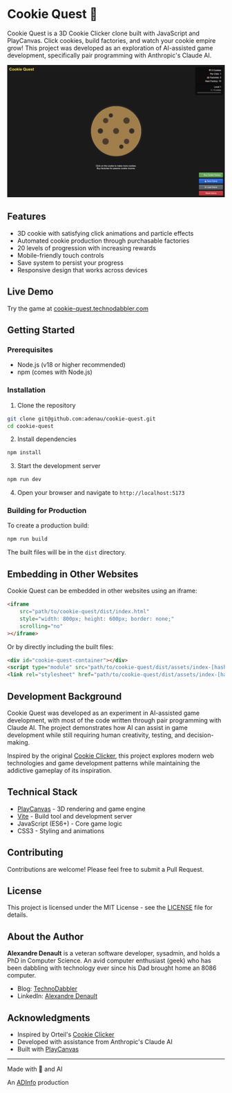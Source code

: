 # Cookie Quest 🍪

Cookie Quest is a 3D Cookie Clicker clone built with JavaScript and PlayCanvas. Click cookies, build factories, and watch your cookie empire grow! This project was developed as an exploration of AI-assisted game development, specifically pair programming with Anthropic's Claude AI.

![Cookie Quest Screenshot](cookie-quest.png)

## Features

- 3D cookie with satisfying click animations and particle effects
- Automated cookie production through purchasable factories
- 20 levels of progression with increasing rewards
- Mobile-friendly touch controls
- Save system to persist your progress
- Responsive design that works across devices

## Live Demo
Try the game at [cookie-quest.technodabbler.com](https://cookie-quest.technodabbler.com)

## Getting Started

### Prerequisites

- Node.js (v18 or higher recommended)
- npm (comes with Node.js)

### Installation

1. Clone the repository
```bash
git clone git@github.com:adenau/cookie-quest.git
cd cookie-quest
```

2. Install dependencies
```bash
npm install
```

3. Start the development server
```bash
npm run dev
```

4. Open your browser and navigate to `http://localhost:5173`

### Building for Production

To create a production build:
```bash
npm run build
```

The built files will be in the `dist` directory.

## Embedding in Other Websites

Cookie Quest can be embedded in other websites using an iframe:

```html
<iframe 
    src="path/to/cookie-quest/dist/index.html" 
    style="width: 800px; height: 600px; border: none;"
    scrolling="no"
></iframe>
```

Or by directly including the built files:

```html
<div id="cookie-quest-container"></div>
<script type="module" src="path/to/cookie-quest/dist/assets/index-[hash].js"></script>
<link rel="stylesheet" href="path/to/cookie-quest/dist/assets/index-[hash].css">
```

## Development Background

Cookie Quest was developed as an experiment in AI-assisted game development, with most of the code written through pair programming with Claude AI. The project demonstrates how AI can assist in game development while still requiring human creativity, testing, and decision-making.

Inspired by the original [Cookie Clicker](https://en.wikipedia.org/wiki/Cookie_Clicker), this project explores modern web technologies and game development patterns while maintaining the addictive gameplay of its inspiration.

## Technical Stack

- [PlayCanvas](https://playcanvas.com/) - 3D rendering and game engine
- [Vite](https://vitejs.dev/) - Build tool and development server
- JavaScript (ES6+) - Core game logic
- CSS3 - Styling and animations

## Contributing

Contributions are welcome! Please feel free to submit a Pull Request.

## License

This project is licensed under the MIT License - see the [LICENSE](LICENSE) file for details.

## About the Author

**Alexandre Denault** is a veteran software developer, sysadmin, and holds a PhD in Computer Science. An avid computer enthusiast (geek) who has been dabbling with technology ever since his Dad brought home an 8086 computer.

- Blog: [TechnoDabbler](https://www.technodabbler.com/)
- LinkedIn: [Alexandre Denault](https://www.linkedin.com/in/alexandre-denault/)

## Acknowledgments

- Inspired by Orteil's [Cookie Clicker](https://orteil.dashnet.org/cookieclicker/)
- Developed with assistance from Anthropic's Claude AI
- Built with [PlayCanvas](https://playcanvas.com/)

---

Made with 🍪 and AI

An [ADInfo](https://www.adinfo.ca/) production